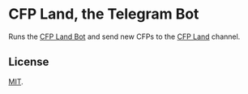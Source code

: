 # CFP Land, the Telegram Bot
Runs the [CFP Land Bot](https://t.me/cfplandbot) and send new CFPs to the [CFP Land](https://t.me/cfpland) channel.

## License
[MIT](./LICENSE).